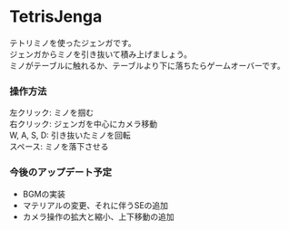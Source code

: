 # TetrisJenga
テトリミノを使ったジェンガです。<br>
ジェンガからミノを引き抜いて積み上げましょう。<br>
ミノがテーブルに触れるか、テーブルより下に落ちたらゲームオーバーです。
### 操作方法
左クリック: ミノを掴む<br>
右クリック: ジェンガを中心にカメラ移動<br>
W, A, S, D: 引き抜いたミノを回転<br>
スペース: ミノを落下させる<br>
### 今後のアップデート予定
- BGMの実装
- マテリアルの変更、それに伴うSEの追加
- カメラ操作の拡大と縮小、上下移動の追加

